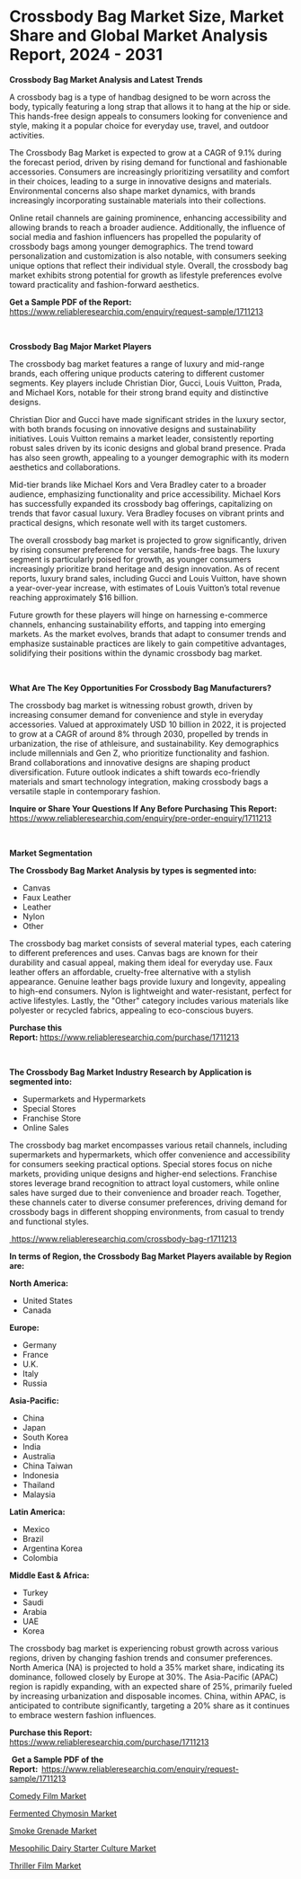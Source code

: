 <p><h1>Crossbody Bag Market Size, Market Share and Global Market Analysis Report, 2024 - 2031</h1></p><p><strong>Crossbody Bag Market Analysis and Latest Trends</strong></p>
<p><p>A crossbody bag is a type of handbag designed to be worn across the body, typically featuring a long strap that allows it to hang at the hip or side. This hands-free design appeals to consumers looking for convenience and style, making it a popular choice for everyday use, travel, and outdoor activities.</p><p>The Crossbody Bag Market is expected to grow at a CAGR of 9.1% during the forecast period, driven by rising demand for functional and fashionable accessories. Consumers are increasingly prioritizing versatility and comfort in their choices, leading to a surge in innovative designs and materials. Environmental concerns also shape market dynamics, with brands increasingly incorporating sustainable materials into their collections.</p><p>Online retail channels are gaining prominence, enhancing accessibility and allowing brands to reach a broader audience. Additionally, the influence of social media and fashion influencers has propelled the popularity of crossbody bags among younger demographics. The trend toward personalization and customization is also notable, with consumers seeking unique options that reflect their individual style. Overall, the crossbody bag market exhibits strong potential for growth as lifestyle preferences evolve toward practicality and fashion-forward aesthetics.</p></p>
<p><strong>Get a Sample PDF of the Report:&nbsp;</strong> <a href="https://www.reliableresearchiq.com/enquiry/request-sample/1711213?utm_campaign=103&utm_medium=2&utm_source=Github&utm_content=ia&utm_term=22102024&utm_id=crossbody-bag">https://www.reliableresearchiq.com/enquiry/request-sample/1711213</a></p>
<p>&nbsp;</p>
<p><strong>Crossbody Bag Major Market Players</strong></p>
<p><p>The crossbody bag market features a range of luxury and mid-range brands, each offering unique products catering to different customer segments. Key players include Christian Dior, Gucci, Louis Vuitton, Prada, and Michael Kors, notable for their strong brand equity and distinctive designs.</p><p>Christian Dior and Gucci have made significant strides in the luxury sector, with both brands focusing on innovative designs and sustainability initiatives. Louis Vuitton remains a market leader, consistently reporting robust sales driven by its iconic designs and global brand presence. Prada has also seen growth, appealing to a younger demographic with its modern aesthetics and collaborations.</p><p>Mid-tier brands like Michael Kors and Vera Bradley cater to a broader audience, emphasizing functionality and price accessibility. Michael Kors has successfully expanded its crossbody bag offerings, capitalizing on trends that favor casual luxury. Vera Bradley focuses on vibrant prints and practical designs, which resonate well with its target customers.</p><p>The overall crossbody bag market is projected to grow significantly, driven by rising consumer preference for versatile, hands-free bags. The luxury segment is particularly poised for growth, as younger consumers increasingly prioritize brand heritage and design innovation. As of recent reports, luxury brand sales, including Gucci and Louis Vuitton, have shown a year-over-year increase, with estimates of Louis Vuitton’s total revenue reaching approximately $16 billion.</p><p>Future growth for these players will hinge on harnessing e-commerce channels, enhancing sustainability efforts, and tapping into emerging markets. As the market evolves, brands that adapt to consumer trends and emphasize sustainable practices are likely to gain competitive advantages, solidifying their positions within the dynamic crossbody bag market.</p></p>
<p>&nbsp;</p>
<p><strong>What Are The Key Opportunities For Crossbody Bag Manufacturers?</strong></p>
<p><p>The crossbody bag market is witnessing robust growth, driven by increasing consumer demand for convenience and style in everyday accessories. Valued at approximately USD 10 billion in 2022, it is projected to grow at a CAGR of around 8% through 2030, propelled by trends in urbanization, the rise of athleisure, and sustainability. Key demographics include millennials and Gen Z, who prioritize functionality and fashion. Brand collaborations and innovative designs are shaping product diversification. Future outlook indicates a shift towards eco-friendly materials and smart technology integration, making crossbody bags a versatile staple in contemporary fashion.</p></p>
<p><strong>Inquire or Share Your Questions If Any Before Purchasing This Report:</strong> <a href="https://www.reliableresearchiq.com/enquiry/pre-order-enquiry/1711213?utm_campaign=103&utm_medium=2&utm_source=Github&utm_content=ia&utm_term=22102024&utm_id=crossbody-bag">https://www.reliableresearchiq.com/enquiry/pre-order-enquiry/1711213</a></p>
<p>&nbsp;</p>
<p><strong>Market Segmentation</strong></p>
<p><strong>The Crossbody Bag Market Analysis by types is segmented into:</strong></p>
<p><ul><li>Canvas</li><li>Faux Leather</li><li>Leather</li><li>Nylon</li><li>Other</li></ul></p>
<p><p>The crossbody bag market consists of several material types, each catering to different preferences and uses. Canvas bags are known for their durability and casual appeal, making them ideal for everyday use. Faux leather offers an affordable, cruelty-free alternative with a stylish appearance. Genuine leather bags provide luxury and longevity, appealing to high-end consumers. Nylon is lightweight and water-resistant, perfect for active lifestyles. Lastly, the "Other" category includes various materials like polyester or recycled fabrics, appealing to eco-conscious buyers.</p></p>
<p><strong>Purchase this Report:&nbsp;</strong><a href="https://www.reliableresearchiq.com/purchase/1711213?utm_campaign=103&utm_medium=2&utm_source=Github&utm_content=ia&utm_term=22102024&utm_id=crossbody-bag">https://www.reliableresearchiq.com/purchase/1711213</a></p>
<p>&nbsp;</p>
<p><strong>The Crossbody Bag Market Industry Research by Application is segmented into:</strong></p>
<p><ul><li>Supermarkets and Hypermarkets</li><li>Special Stores</li><li>Franchise Store</li><li>Online Sales</li></ul></p>
<p><p>The crossbody bag market encompasses various retail channels, including supermarkets and hypermarkets, which offer convenience and accessibility for consumers seeking practical options. Special stores focus on niche markets, providing unique designs and higher-end selections. Franchise stores leverage brand recognition to attract loyal customers, while online sales have surged due to their convenience and broader reach. Together, these channels cater to diverse consumer preferences, driving demand for crossbody bags in different shopping environments, from casual to trendy and functional styles.</p></p>
<p><a href="https://www.reliableresearchiq.com/crossbody-bag-r1711213?utm_campaign=103&utm_medium=2&utm_source=Github&utm_content=ia&utm_term=22102024&utm_id=crossbody-bag">&nbsp;https://www.reliableresearchiq.com/crossbody-bag-r1711213</a></p>
<p><strong>In terms of Region, the Crossbody Bag Market Players available by Region are:</strong></p>
<p>
    <p> <strong> North America: </strong>
        <ul>
            <li>United States</li>
            <li>Canada</li>
        </ul>
        </p> 
    <p> <strong> Europe: </strong>
        <ul>
            <li>Germany</li>
            <li>France</li>
            <li>U.K.</li>
            <li>Italy</li>
            <li>Russia</li>
        </ul>
        </p> 
    <p> <strong> Asia-Pacific: </strong>
        <ul>
            <li>China</li>
            <li>Japan</li>
            <li>South Korea</li>
            <li>India</li>
            <li>Australia</li>
            <li>China Taiwan</li>
            <li>Indonesia</li>
            <li>Thailand</li>
            <li>Malaysia</li>
        </ul>
        </p> 
    <p> <strong> Latin America: </strong>
        <ul>
            <li>Mexico</li>
            <li>Brazil</li>
            <li>Argentina Korea</li>
            <li>Colombia</li>
        </ul>
        </p> 
    <p> <strong> Middle East & Africa: </strong>
        <ul>
            <li>Turkey</li>
            <li>Saudi</li>
            <li>Arabia</li>
            <li>UAE</li>
            <li>Korea</li>
        </ul>
    </p>
    </p>
<p><p>The crossbody bag market is experiencing robust growth across various regions, driven by changing fashion trends and consumer preferences. North America (NA) is projected to hold a 35% market share, indicating its dominance, followed closely by Europe at 30%. The Asia-Pacific (APAC) region is rapidly expanding, with an expected share of 25%, primarily fueled by increasing urbanization and disposable incomes. China, within APAC, is anticipated to contribute significantly, targeting a 20% share as it continues to embrace western fashion influences.</p></p>
<p><strong>Purchase this Report: </strong><a href="https://www.reliableresearchiq.com/purchase/1711213?utm_campaign=103&utm_medium=2&utm_source=Github&utm_content=ia&utm_term=22102024&utm_id=crossbody-bag">https://www.reliableresearchiq.com/purchase/1711213</a></p>
<p>&nbsp;<strong>Get a Sample PDF of the Report:&nbsp;&nbsp;</strong><a href="https://www.reliableresearchiq.com/enquiry/request-sample/1711213?utm_campaign=103&utm_medium=2&utm_source=Github&utm_content=ia&utm_term=22102024&utm_id=crossbody-bag">https://www.reliableresearchiq.com/enquiry/request-sample/1711213</a></p>
<p><strong></strong></p>
<p><p><a href="https://www.linkedin.com/pulse/comedy-film-market-size-growth-industry-analysis-segmentation-kkmme?utm_campaign=103&utm_medium=2&utm_source=Github&utm_content=ia&utm_term=22102024&utm_id=crossbody-bag">Comedy Film Market</a></p><p><a href="https://github.com/brookiqhurne/Market-Research-Report-List-1/blob/main/fermented-chymosin-market.md?utm_campaign=103&utm_medium=2&utm_source=Github&utm_content=ia&utm_term=22102024&utm_id=crossbody-bag">Fermented Chymosin Market</a></p><p><a href="https://issuu.com/reportprime-2/docs/smoke-grenade-market-size-2030.pptx_2fd6e88305322e?utm_campaign=103&utm_medium=2&utm_source=Github&utm_content=ia&utm_term=22102024&utm_id=crossbody-bag">Smoke Grenade Market</a></p><p><a href="https://github.com/radmanjxendrisczn/Market-Research-Report-List-1/blob/main/mesophilic-dairy-starter-culture-market.md?utm_campaign=103&utm_medium=2&utm_source=Github&utm_content=ia&utm_term=22102024&utm_id=crossbody-bag">Mesophilic Dairy Starter Culture Market</a></p><p><a href="https://www.linkedin.com/pulse/global-thriller-film-market-focus-application-end-use-industry-bjscc?utm_campaign=103&utm_medium=2&utm_source=Github&utm_content=ia&utm_term=22102024&utm_id=crossbody-bag">Thriller Film Market</a></p></p>